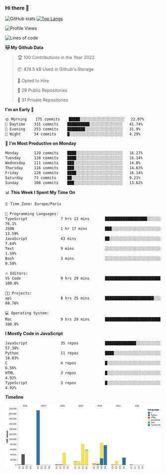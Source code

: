 ### Hi there 👋


![GitHub stats](https://github-readme-stats.vercel.app/api?username=eastkap&theme=dark&show_icons=true&count_private=true)
[![Top Langs](https://github-readme-stats.vercel.app/api/top-langs/?username=eastkap&layout=compact)](https://github.com/anuraghazra/github-readme-stats)



<!--START_SECTION:waka-->
![Profile Views](http://img.shields.io/badge/Profile%20Views-0-blue)

![Lines of code](https://img.shields.io/badge/From%20Hello%20World%20I%27ve%20Written-711395%20lines%20of%20code-blue)

**🐱 My Github Data** 

> 🏆 100 Contributions in the Year 2022
 > 
> 📦 474.5 kB Used in Github's Storage 
 > 
> 💼 Opted to Hire
 > 
> 📜 28 Public Repositories 
 > 
> 🔑 31 Private Repositories  
 > 
**I'm an Early 🐤** 

```text
🌞 Morning    175 commits    █████░░░░░░░░░░░░░░░░░░░░   22.07% 
🌆 Daytime    331 commits    ██████████░░░░░░░░░░░░░░░   41.74% 
🌃 Evening    253 commits    ████████░░░░░░░░░░░░░░░░░   31.9% 
🌙 Night      34 commits     █░░░░░░░░░░░░░░░░░░░░░░░░   4.29%

```
📅 **I'm Most Productive on Monday** 

```text
Monday       129 commits    ████░░░░░░░░░░░░░░░░░░░░░   16.27% 
Tuesday      128 commits    ████░░░░░░░░░░░░░░░░░░░░░   16.14% 
Wednesday    111 commits    ███░░░░░░░░░░░░░░░░░░░░░░   14.0% 
Thursday     116 commits    ███░░░░░░░░░░░░░░░░░░░░░░   14.63% 
Friday       128 commits    ████░░░░░░░░░░░░░░░░░░░░░   16.14% 
Saturday     73 commits     ██░░░░░░░░░░░░░░░░░░░░░░░   9.21% 
Sunday       108 commits    ███░░░░░░░░░░░░░░░░░░░░░░   13.62%

```


📊 **This Week I Spent My Time On** 

```text
⌚︎ Time Zone: Europe/Paris

💬 Programming Languages: 
TypeScript               7 hrs 13 mins       ███████████████████░░░░░░   76.1% 
JSON                     1 hr 17 mins        ███░░░░░░░░░░░░░░░░░░░░░░   13.59% 
JavaScript               43 mins             ██░░░░░░░░░░░░░░░░░░░░░░░   7.64% 
Text                     9 mins              ░░░░░░░░░░░░░░░░░░░░░░░░░   1.59% 
Bash                     3 mins              ░░░░░░░░░░░░░░░░░░░░░░░░░   0.58%

🔥 Editors: 
VS Code                  9 hrs 29 mins       █████████████████████████   100.0%

🐱‍💻 Projects: 
api                      8 hrs 25 mins       ██████████████████████░░░   88.76%

💻 Operating System: 
Mac                      9 hrs 29 mins       █████████████████████████   100.0%

```

**I Mostly Code in JavaScript** 

```text
JavaScript               35 repos            ██████████████░░░░░░░░░░░   57.38% 
Python                   11 repos            ████░░░░░░░░░░░░░░░░░░░░░   18.03% 
C                        4 repos             █░░░░░░░░░░░░░░░░░░░░░░░░   6.56% 
HTML                     3 repos             █░░░░░░░░░░░░░░░░░░░░░░░░   4.92% 
TypeScript               3 repos             █░░░░░░░░░░░░░░░░░░░░░░░░   4.92%

```


**Timeline**

![Chart not found](https://raw.githubusercontent.com/Eastkap/Eastkap/main/charts/bar_graph.png) 


<!--END_SECTION:waka-->

<!--
**Eastkap/eastkap** is a ✨ _special_ ✨ repository because its `README.md` (this file) appears on your GitHub profile.

Here are some ideas to get you started:

- 🔭 I’m currently working on ...
- 🌱 I’m currently learning ...
- 👯 I’m looking to collaborate on ...
- 🤔 I’m looking for help with ...
- 💬 Ask me about ...
- 📫 How to reach me: ...
- 😄 Pronouns: ...
- ⚡ Fun fact: ...
-->
